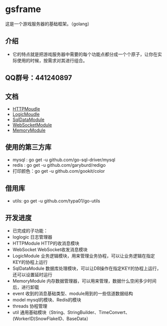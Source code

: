 gsframe
=======
这是一个游戏服务器的基础框架。（golang）

介绍
--------
* 它的特点就是把游戏服务器中需要的每个功能点都分成一个个原子，让你在实际使用的时候，按需求对其进行组合。

QQ群号：441240897
--------
文档
--------
* [HTTPMoudle](https://github.com/buguang01/gsframe/blob/master/module/README.md)
* [LogicMoudle](https://github.com/buguang01/gsframe/blob/master/module/README.md)
* [SqlDataModule](https://github.com/buguang01/gsframe/blob/master/module/README.md)
* [WebSocketModule](https://github.com/buguang01/gsframe/blob/master/module/README.md)
* [MemoryModule](https://github.com/buguang01/gsframe/blob/master/module/README.md)

使用的第三方库
--------
* mysql : go get -u github.com/go-sql-driver/mysql
* redis : go get -u github.com/garyburd/redigo
* 打印颜色：go get -u github.com/gookit/color

借用库
-------
* utils: go get -u github.com/typa01/go-utils

开发进度
--------
* 已完成的子功能：
*   loglogic        日志管理器
*   HTTPModule      HTTP的收消息模块
*   WebSocket       WebSocket收发消息模块
*   LogicModule     业务逻辑模块，用来管理业务协程，可以让业务逻辑在指定KEY的协程上运行
*   SqlDataModule   数据库处理模块，可以让DB操作在指定KEY的协程上运行，还可以设置延时运行
*   MemoryModule   内存数据管理器，可以用来管理，数据什么空闲多少时间后，进行卸载
*   event           收到的消息基础类型、module用到的一些信道数据结构
*   model           mysql的模块、Redis的模块
*   threads         协程管理
*   util            通用基础模块（String、StringBuilder、TimeConvert、(WorkerID)SnowFlakeID、BaseData）

